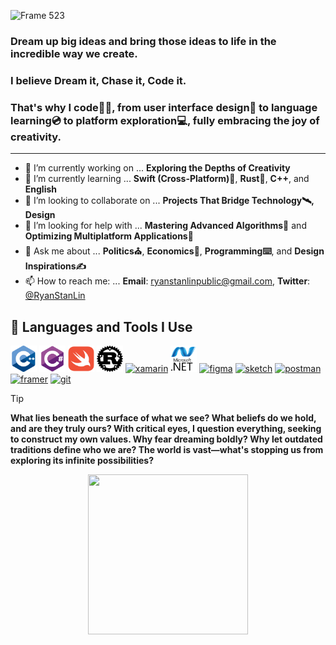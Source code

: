 ![Frame 523](https://github.com/user-attachments/assets/f51e58f2-2966-4df9-8371-a26e7a297bc9)

### Dream up big ideas and bring those ideas to life in the incredible way we create.
### I believe Dream it, Chase it, Code it.
### That's why I code🧑‍💻, from user interface design🎨 to language learning💿 to platform exploration💻, fully embracing the joy of creativity.

---
- 🔭 I’m currently working on ... **Exploring the Depths of Creativity**  
- 🌱 I’m currently learning ... **Swift (Cross-Platform)🦅**, **Rust🦀**, **C++**, and **English**  
- 👯 I’m looking to collaborate on ... **Projects That Bridge Technology🛰️, Design**  
- 🤔 I’m looking for help with ... **Mastering Advanced Algorithms🟰** and **Optimizing Multiplatform Applications📱**  
- 💬 Ask me about ... **Politics⛪️**, **Economics🏦**, **Programming⌨️**, and **Design Inspirations✍️**  
- 📫 How to reach me: ... **Email**: ryanstanlinpublic@gmail.com, **Twitter**: [@RyanStanLin](https://x.com/RyanStanLin)  

 <h2>🚀 Languages and Tools I Use</h2>
<p><a target="_blank" href="https://raw.githubusercontent.com/devicons/devicon/master/icons/cplusplus/cplusplus-original.svg" style="display: inline-block;"><img src="https://raw.githubusercontent.com/devicons/devicon/master/icons/cplusplus/cplusplus-original.svg" alt="cplusplus" width="42" height="42" /></a>
<a target="_blank" href="https://raw.githubusercontent.com/devicons/devicon/master/icons/csharp/csharp-original.svg" style="display: inline-block;"><img src="https://raw.githubusercontent.com/devicons/devicon/master/icons/csharp/csharp-original.svg" alt="csharp" width="42" height="42" /></a>
<a target="_blank" href="https://raw.githubusercontent.com/devicons/devicon/master/icons/swift/swift-original.svg" style="display: inline-block;"><img src="https://raw.githubusercontent.com/devicons/devicon/master/icons/swift/swift-original.svg" alt="swift" width="42" height="42" /></a>
<a target="_blank" href="https://raw.githubusercontent.com/devicons/devicon/master/icons/rust/rust-plain.svg" style="display: inline-block;"><img src="https://raw.githubusercontent.com/devicons/devicon/master/icons/rust/rust-plain.svg" alt="rust" width="42" height="42" /></a>
<a target="_blank" href="https://raw.githubusercontent.com/detain/svg-logos/780f25886640cef088af994181646db2f6b1a3f8/svg/xamarin.svg" style="display: inline-block;"><img src="https://raw.githubusercontent.com/detain/svg-logos/780f25886640cef088af994181646db2f6b1a3f8/svg/xamarin.svg" alt="xamarin" width="42" height="42" /></a>
<a target="_blank" href="https://raw.githubusercontent.com/devicons/devicon/master/icons/dot-net/dot-net-original-wordmark.svg" style="display: inline-block;"><img src="https://raw.githubusercontent.com/devicons/devicon/master/icons/dot-net/dot-net-original-wordmark.svg" alt="dotnet" width="42" height="42" /></a>
<a target="_blank" href="https://www.vectorlogo.zone/logos/figma/figma-icon.svg" style="display: inline-block;"><img src="https://www.vectorlogo.zone/logos/figma/figma-icon.svg" alt="figma" width="42" height="42" /></a>
<a target="_blank" href="https://www.vectorlogo.zone/logos/sketchapp/sketchapp-icon.svg" style="display: inline-block;"><img src="https://www.vectorlogo.zone/logos/sketchapp/sketchapp-icon.svg" alt="sketch" width="42" height="42" /></a>
<a target="_blank" href="https://www.vectorlogo.zone/logos/getpostman/getpostman-icon.svg" style="display: inline-block;"><img src="https://www.vectorlogo.zone/logos/getpostman/getpostman-icon.svg" alt="postman" width="42" height="42" /></a>
<a target="_blank" href="https://www.vectorlogo.zone/logos/framer/framer-icon.svg" style="display: inline-block;"><img src="https://www.vectorlogo.zone/logos/framer/framer-icon.svg" alt="framer" width="42" height="42" /></a>
<a target="_blank" href="https://www.vectorlogo.zone/logos/git-scm/git-scm-icon.svg" style="display: inline-block;"><img src="https://www.vectorlogo.zone/logos/git-scm/git-scm-icon.svg" alt="git" width="42" height="42" /></a></p>

> [!TIP]
>  **What lies beneath the surface of what we see? What beliefs do we hold, and are they truly ours? With critical eyes, I question everything, seeking to construct my own values. Why fear dreaming boldly? Why let outdated traditions define who we are? The world is vast—what's stopping us from exploring its infinite possibilities?**

<p align=center><img src="https://github.com/user-attachments/assets/3f1d4b91-982e-461b-a456-cd2af9515404" width="256" height="256" /></p>

